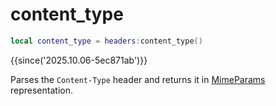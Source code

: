 # content_type

```lua
local content_type = headers:content_type()
```

{{since('2025.10.06-5ec871ab')}}

Parses the `Content-Type` header and returns it in [MimeParams](index.md#mimeparams) representation.

